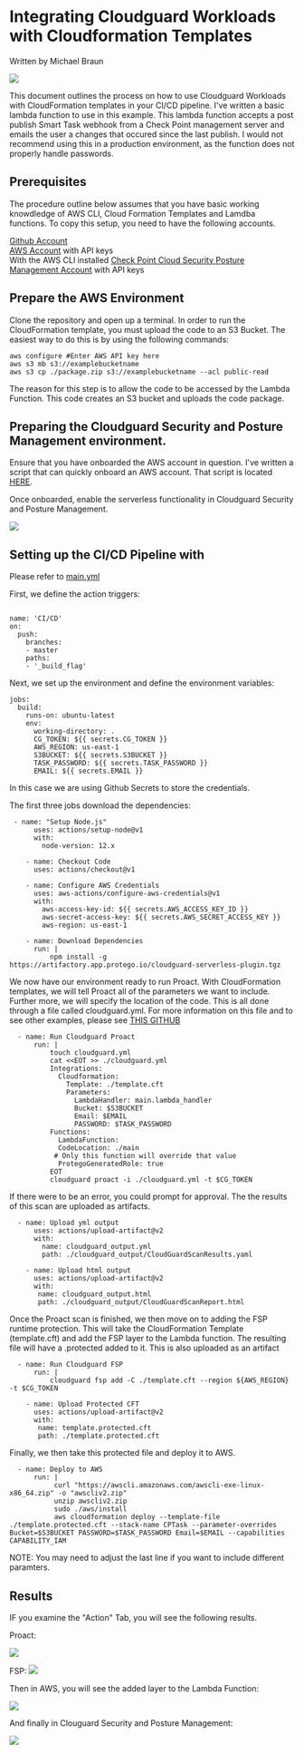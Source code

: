 # Integrating Cloudguard Workloads with Cloudformation Templates

Written by Michael Braun

<p align="left">
    <img src="https://img.shields.io/badge/Version-1.0.0-green" />
</p>    

This document outlines the process on how to use Cloudguard Workloads with CloudFormation templates in your CI/CD pipeline. I've written a basic lambda function to use in this example. This lambda function accepts a post publish Smart Task webhook from a Check Point management server and emails the user a changes that occured since the last publish. I would not recommend using this in a production environment, as the function does not properly handle passwords.

## Prerequisites

The procedure outline below assumes that you have basic working knowdledge of AWS CLI, Cloud Formation Templates and Lamdba functions. To copy this setup, you need to have the following accounts.

[Github Account](https://github.com) <br>
[AWS Account](https://aws.amazon.com) with API keys <br>
     With the AWS CLI installed
[Check Point Cloud Security Posture Management Account](https://dome9.com/) with API keys<bt>
    
## Prepare the AWS Environment

Clone the repository and open up a terminal. In order to run the CloudFormation template, you must upload the code to an S3 Bucket.  The easiest way to do this is by using the following commands:

```
aws configure #Enter AWS API key here
aws s3 mb s3://examplebucketname
aws s3 cp ./package.zip s3://examplebucketname --acl public-read
```

The reason for this step is to allow the code to be accessed by the Lambda Function. This code creates an S3 bucket and uploads the code package.

## Preparing the Cloudguard Security and Posture Management environment.

Ensure that you have onboarded the AWS account in question. I've written a script that can quickly onboard an AWS account. That script is located [HERE](https://github.com/metalstormbass/dome9_awsonboardingv2). <br>

Once onboarded, enable the serverless functionality in Cloudguard Security and Posture Management.

![](images/d91.png)


## Setting up the CI/CD Pipeline with 

Please refer to  [main.yml](../.github/actions/main.yml)

First, we define the action triggers:

```
  
name: 'CI/CD'
on:
  push:
    branches:
    - master
    paths:
    - '_build_flag'
```

Next, we set up the environment and define the environment variables:
```
jobs:
  build: 
    runs-on: ubuntu-latest
    env:
      working-directory: .
      CG_TOKEN: ${{ secrets.CG_TOKEN }}
      AWS_REGION: us-east-1
      S3BUCKET: ${{ secrets.S3BUCKET }}
      TASK_PASSWORD: ${{ secrets.TASK_PASSWORD }}
      EMAIL: ${{ secrets.EMAIL }}
```
In this case we are using Github Secrets to store the credentials. <br>

The first three jobs download the dependencies:

```
 - name: "Setup Node.js"
      uses: actions/setup-node@v1
      with:
        node-version: 12.x

    - name: Checkout Code
      uses: actions/checkout@v1 
         
    - name: Configure AWS Credentials
      uses: aws-actions/configure-aws-credentials@v1
      with:
        aws-access-key-id: ${{ secrets.AWS_ACCESS_KEY_ID }}
        aws-secret-access-key: ${{ secrets.AWS_SECRET_ACCESS_KEY }}
        aws-region: us-east-1
    
    - name: Download Dependencies
      run: |
          npm install -g https://artifactory.app.protego.io/cloudguard-serverless-plugin.tgz
```

We now have our environment ready to run Proact. With CloudFormation templates, we will tell Proact all of the parameters we want to include. Further more, we will specify the location of the code. This is all done through a file called cloudguard.yml. For more information on this file and to see other examples, please see [THIS GITHUB](https://github.com/dome9/protego-examples/tree/master/proact) <br>

```
  - name: Run Cloudguard Proact
      run: |
          touch cloudguard.yml
          cat <<EOT >> ./cloudguard.yml
          Integrations:
            Cloudformation:
              Template: ./template.cft
              Parameters:
                LambdaHandler: main.lambda_handler
                Bucket: $S3BUCKET
                Email: $EMAIL
                PASSWORD: $TASK_PASSWORD
          Functions:
            LambdaFunction:
            CodeLocation: ./main
           # Only this function will override that value
            ProtegoGeneratedRole: true
          EOT
          cloudguard proact -i ./cloudguard.yml -t $CG_TOKEN 
```

If there were to be an error, you could prompt for approval. The the results of this scan are uploaded as artifacts.

```
  - name: Upload yml output
      uses: actions/upload-artifact@v2
      with:
        name: cloudguard_output.yml
        path: ./cloudguard_output/CloudGuardScanResults.yaml
   
    - name: Upload html output
      uses: actions/upload-artifact@v2
      with:
       name: cloudguard_output.html
       path: ./cloudguard_output/CloudGuardScanReport.html   
```

Once the Proact scan is finished, we then move on to adding the FSP runtime protection. This will take the CloudFormation Template (template.cft) and add the FSP layer to the Lambda function. The resulting file will have a .protected added to it. This is also uploaded as an artifact

```
  - name: Run Cloudguard FSP
      run: |
          cloudguard fsp add -C ./template.cft --region ${AWS_REGION} -t $CG_TOKEN
            
    - name: Upload Protected CFT
      uses: actions/upload-artifact@v2
      with:
       name: template.protected.cft
       path: ./template.protected.cft
```

Finally, we then take this protected file and deploy it to AWS.

```
  - name: Deploy to AWS
      run: |
           curl "https://awscli.amazonaws.com/awscli-exe-linux-x86_64.zip" -o "awscliv2.zip"
           unzip awscliv2.zip
           sudo ./aws/install 
           aws cloudformation deploy --template-file ./template.protected.cft --stack-name CPTask --parameter-overrides Bucket=$S3BUCKET PASSWORD=$TASK_PASSWORD Email=$EMAIL --capabilities CAPABILITY_IAM
```

NOTE: You may need to adjust the last line if you want to include different paramters. <br>

## Results

IF you examine the "Action" Tab, you will see the following results. 

Proact:

![](images/proact.png)

FSP:
![](images/fsp.png)


Then in AWS, you will see the added layer to the Lambda Function:

![](images/lambda.png)


And finally in Clouguard Security and Posture Management:

![](images/cspm.png)
